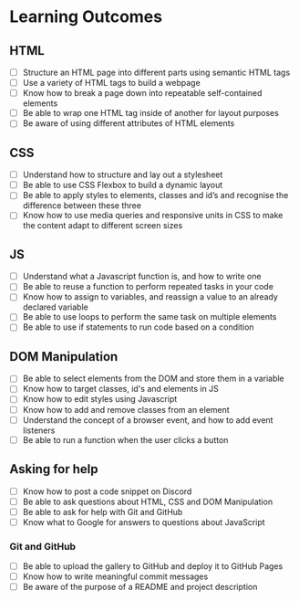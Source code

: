 # Learning Outcomes

## HTML

- [ ] Structure an HTML page into different parts using semantic HTML tags
- [ ] Use a variety of HTML tags to build a webpage
- [ ] Know how to break a page down into repeatable self-contained elements
- [ ] Be able to wrap one HTML tag inside of another for layout purposes
- [ ] Be aware of using different attributes of HTML elements

## CSS

- [ ] Understand how to structure and lay out a stylesheet
- [ ] Be able to use CSS Flexbox to build a dynamic layout
- [ ] Be able to apply styles to elements, classes and id’s and recognise the difference between these three
- [ ] Know how to use media queries and responsive units in CSS to make the content adapt to different screen sizes

## JS

- [ ] Understand what a Javascript function is, and how to write one
- [ ] Be able to reuse a function to perform repeated tasks in your code
- [ ] Know how to assign to variables, and reassign a value to an already declared variable
- [ ] Be able to use loops to perform the same task on multiple elements
- [ ] Be able to use if statements to run code based on a condition

## DOM Manipulation

- [ ] Be able to select elements from the DOM and store them in a variable
- [ ] Know how to target classes, id's and elements in JS
- [ ] Know how to edit styles using Javascript
- [ ] Know how to add and remove classes from an element
- [ ] Understand the concept of a browser event, and how to add event listeners
- [ ] Be able to run a function when the user clicks a button

## Asking for help

- [ ] Know how to post a code snippet on Discord
- [ ] Be able to ask questions about HTML, CSS and DOM Manipulation
- [ ] Be able to ask for help with Git and GitHub
- [ ] Know what to Google for answers to questions about JavaScript

### Git and GitHub

- [ ] Be able to upload the gallery to GitHub and deploy it to GitHub Pages
- [ ] Know how to write meaningful commit messages
- [ ] Be aware of the purpose of a README and project description
